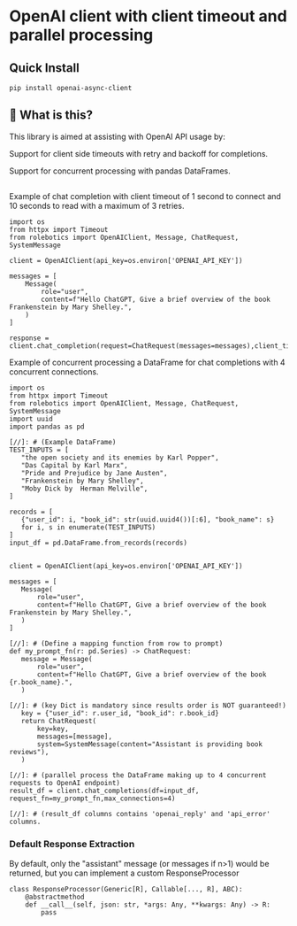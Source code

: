# OpenAI client with client timeout and parallel processing

## Quick Install

`pip install openai-async-client`

## 🤔 What is this?

This library is aimed at assisting with OpenAI API usage by:

Support for client side timeouts with retry and backoff for completions.

Support for concurrent processing with pandas DataFrames.

##

Example of chat completion with client timeout of 1 second to connect and 10 seconds to read with a maximum of 3
retries.

````
import os
from httpx import Timeout
from rolebotics import OpenAIClient, Message, ChatRequest, SystemMessage

client = OpenAIClient(api_key=os.environ['OPENAI_API_KEY'])

messages = [
    Message(
        role="user",
        content=f"Hello ChatGPT, Give a brief overview of the book Frankenstein by Mary Shelley.",
    )
]

response = client.chat_completion(request=ChatRequest(messages=messages),client_timeout=Timeout(1.0,read=10.0),retries=3)

````

Example of concurrent processing a DataFrame for chat completions with 4 concurrent connections.

 ````
import os
from httpx import Timeout
from rolebotics import OpenAIClient, Message, ChatRequest, SystemMessage
import uuid
import pandas as pd

[//]: # (Example DataFrame)
TEST_INPUTS = [
    "the open society and its enemies by Karl Popper",
    "Das Capital by Karl Marx",
    "Pride and Prejudice by Jane Austen",
    "Frankenstein by Mary Shelley",
    "Moby Dick by  Herman Melville",
]

records = [
    {"user_id": i, "book_id": str(uuid.uuid4())[:6], "book_name": s}
    for i, s in enumerate(TEST_INPUTS)
]
input_df = pd.DataFrame.from_records(records)


client = OpenAIClient(api_key=os.environ['OPENAI_API_KEY'])

messages = [
    Message(
        role="user",
        content=f"Hello ChatGPT, Give a brief overview of the book Frankenstein by Mary Shelley.",
    )
]

[//]: # (Define a mapping function from row to prompt)
def my_prompt_fn(r: pd.Series) -> ChatRequest:
    message = Message(
        role="user",
        content=f"Hello ChatGPT, Give a brief overview of the book {r.book_name}.",
    )

[//]: # (key Dict is mandatory since results order is NOT guaranteed!)
    key = {"user_id": r.user_id, "book_id": r.book_id}
    return ChatRequest(
        key=key,
        messages=[message],
        system=SystemMessage(content="Assistant is providing book reviews"),
    )

[//]: # (parallel process the DataFrame making up to 4 concurrent requests to OpenAI endpoint)
result_df = client.chat_completions(df=input_df, request_fn=my_prompt_fn,max_connections=4)

[//]: # (result_df columns contains 'openai_reply' and 'api_error' columns.

````

### Default Response Extraction

By default, only the "assistant" message (or messages if n>1) would be returned,
but you can implement a custom ResponseProcessor

```
class ResponseProcessor(Generic[R], Callable[..., R], ABC):
    @abstractmethod
    def __call__(self, json: str, *args: Any, **kwargs: Any) -> R:
        pass
```


